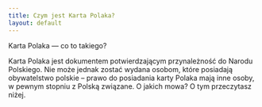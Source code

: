 ```yaml
---
title: Czym jest Karta Polaka?
layout: default
---
```


Karta Polaka — co to takiego?

Karta Polaka jest dokumentem potwierdzającym przynależność do Narodu Polskiego. Nie może jednak zostać wydana osobom, które posiadają obywatelstwo polskie – prawo do posiadania karty Polaka mają inne osoby, w pewnym stopniu z Polską związane. O jakich mowa? O tym przeczytasz niżej.

